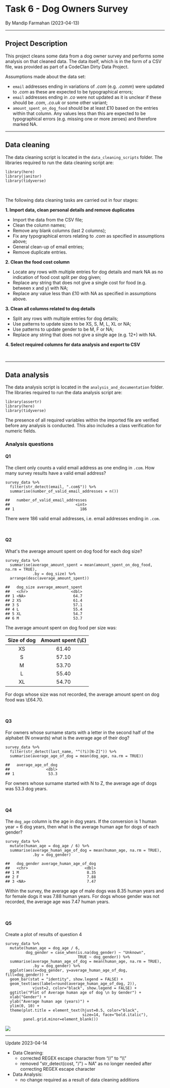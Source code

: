 # **Task 6 - Dog Owners Survey**

By Mandip Farmahan (2023-04-13)

------------------------------------------------------------------------

## Project Description

This project cleans some data from a dog owner survey and performs some analysis on that cleaned data. The data itself, which is in the form of a CSV file, was provided as part of a CodeClan Dirty Data Project.

Assumptions made about the data set:

-   `email` addresses ending in variations of *.com* (e.g. *.comm*) were updated to *.com* as these are expected to be typographical errors;
-   `email` addresses ending in *.co* were not updated as it is unclear if these should be *.com*, *.co.uk* or some other variant;
-   `amount_spent_on_dog_food` should be at least &#163;10 based on the entries within that column. Any values less than this are expected to be typographical errors (e.g. missing one or more zeroes) and therefore marked NA.

------------------------------------------------------------------------

## Data cleaning

The data cleaning script is located in the `data_cleaning_scripts` folder. The libraries required to run the data cleaning script are:

```         
library(here)
library(janitor)
library(tidyverse)
```

<br>

The following data cleaning tasks are carried out in four stages:

**1. Import data, clean personal details and remove duplicates**

-   Import the data from the CSV file;
-   Clean the column names;
-   Remove any blank columns (last 2 columns);
-   Fix any typographical errors relating to *.com* as specified in assumptions above;
-   General clean-up of email entries;
-   Remove duplicate entries.

**2. Clean the food cost column**

-   Locate any rows with multiple entries for dog details and mark NA as no indication of food cost split per dog given;
-   Replace any string that does not give a single cost for food (e.g. between x and y) with NA;
-   Replace any value less than &#163;10 with NA as specified in assumptions above.

**3. Clean all columns related to dog details**

-   Split any rows with multiple entries for dog details;
-   Use patterns to update sizes to be XS, S, M, L, XL or NA;
-   Use patterns to update gender to be M, F or NA;
-   Replace any string that does not give a single age (e.g. 12+) with NA.

**4. Select required columns for data analysis and export to CSV**

<br>

------------------------------------------------------------------------

## Data analysis

The data analysis script is located in the `analysis_and_documentation` folder. The libraries required to run the data analysis script are:

```         
library(assertr)
library(here)
library(tidyverse)
```

The presence of all required variables within the imported file are verified before any analysis is conducted. This also includes a class verification for numeric fields.

### Analysis questions

#### Q1

The client only counts a valid email address as one ending in `.com`. How many survey results have a valid email address?

```         
survey_data %>% 
  filter(str_detect(email, ".com$")) %>% 
  summarise(number_of_valid_email_addresses = n())
  
##   number_of_valid_email_addresses
##                             <int>
## 1                             186
```

There were 186 valid email addresses, i.e. email addresses ending in `.com`.

<br>

#### Q2

What's the average amount spent on dog food for each dog size?

```         
survey_data %>% 
  summarise(average_amount_spent = mean(amount_spent_on_dog_food, na.rm = TRUE),
            .by = dog_size) %>% 
  arrange(desc(average_amount_spent))
  
##   dog_size average_amount_spent
##   <chr>                   <dbl>
## 1 <NA>                     64.7
## 2 XS                       61.4
## 3 S                        57.1
## 4 L                        55.4
## 5 XL                       54.7
## 6 M                        53.7
```

The average amount spent on dog food per size was:

| Size of dog | Amount spent (\\£) |
|:-----------:|:------------------:|
|     XS      |       61.40        |
|      S      |       57.10        |
|      M      |       53.70        |
|      L      |       55.40        |
|     XL      |       54.70        |

For dogs whose size was not recorded, the average amount spent on dog food was \\£64.70.

<br>

#### Q3

For owners whose surname starts with a letter in the second half of the alphabet (N onwards) what is the average age of their dog?

```         
survey_data %>% 
  filter(str_detect(last_name, "^(?i)[N-Z]")) %>% 
  summarise(average_age_of_dog = mean(dog_age, na.rm = TRUE))
  
##   average_age_of_dog
##                <dbl>
## 1               53.3
```

For owners whose surname started with N to Z, the average age of dogs was 53.3 dog years.

<br>

#### Q4

The `dog_age` column is the age in dog years. If the conversion is 1 human year = 6 dog years, then what is the average human age for dogs of each gender?

```         
survey_data %>%
  mutate(human_age = dog_age / 6) %>% 
  summarise(average_human_age_of_dog = mean(human_age, na.rm = TRUE),
            .by = dog_gender)
            
##   dog_gender average_human_age_of_dog
##   <chr>                         <dbl>
## 1 M                              8.35
## 2 F                              7.88
## 3 <NA>                           7.47
```

Within the survey, the average age of male dogs was 8.35 human years and for female dogs it was 7.88 human years. For dogs whose gender was not recorded, the average age was 7.47 human years.

<br>

#### Q5

Create a plot of results of question 4

```         
survey_data %>%
  mutate(human_age = dog_age / 6,
         dog_gender = case_when(is.na(dog_gender) ~ "Unknown",
                                TRUE ~ dog_gender)) %>% 
  summarise(average_human_age_of_dog = mean(human_age, na.rm = TRUE),
            .by = dog_gender) %>% 
  ggplot(aes(x=dog_gender, y=average_human_age_of_dog, fill=dog_gender)) +
  geom_bar(stat = "identity", show.legend = FALSE) +
  geom_text(aes(label=round(average_human_age_of_dog, 2)),
            vjust=2, color="black", show.legend = FALSE) +
  ggtitle("Plot of Average human age of dog \n by Gender") +
  xlab("Gender") +
  ylab("Average human age (years)") +
  ylim(0, 10) +
  theme(plot.title = element_text(hjust=0.5, color="black", 
                                  size=14, face="bold.italic"),
        panel.grid.minor=element_blank())
```

![](analysis_and_documentation/q5_plot.png)

-----

Update 2023-04-14

  - Data Cleaning:
    - corrected REGEX escape character from “//” to “\\\\”
    - removed "str_detect(cost, "/") ~ NA" as no longer needed after correcting REGEX escape character
  - Data Analysis:
    - no change required as a result of data cleaning additions
